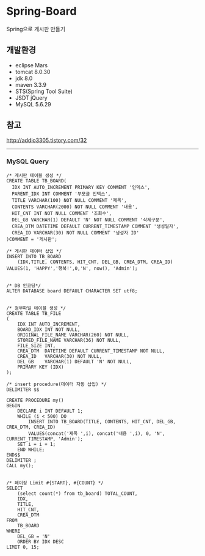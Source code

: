 # Spring-Board
Spring으로 게시판 만들기

## 개발환경

* eclipse Mars
* tomcat 8.0.30
* jdk 8.0
* maven 3.3.9
* STS(Spring Tool Suite)
* JSDT jQuery
* MySQL 5.6.29

## 참고

http://addio3305.tistory.com/32



***
### MySQL Query
    /* 게시판 테이블 생성 */
    CREATE TABLE TB_BOARD(
      IDX INT AUTO_INCREMENT PRIMARY KEY COMMENT '인덱스',
      PARENT_IDX INT COMMENT '부모글 인덱스',
      TITLE VARCHAR(100) NOT NULL COMMENT '제목',
      CONTENTS VARCHAR(2000) NOT NULL COMMENT '내용',
      HIT_CNT INT NOT NULL COMMENT '조회수',
      DEL_GB VARCHAR(1) DEFAULT 'N' NOT NULL COMMENT '삭제구분',
      CREA_DTM DATETIME DEFAULT CURRENT_TIMESTAMP COMMENT '생성일자',
      CREA_ID VARCHAR(30) NOT NULL COMMENT '생성자 ID'
    )COMMENT = '게시판';

    /* 게시판 데이터 삽입 */
    INSERT INTO TB_BOARD
        (IDX,TITLE, CONTENTS, HIT_CNT, DEL_GB, CREA_DTM, CREA_ID)
    VALUES(1, 'HAPPY','행복!',0,'N', now(), 'Admin');


    /* DB 인코딩*/
    ALTER DATABASE board DEFAULT CHARACTER SET utf8;
  
    
    /* 첨부파일 테이블 생성 */ 
    CREATE TABLE TB_FILE
    (
        IDX INT AUTO_INCREMENT,
        BOARD_IDX INT NOT NULL,
        ORIGINAL_FILE_NAME VARCHAR(260) NOT NULL,
        STORED_FILE_NAME VARCHAR(36) NOT NULL,
        FILE_SIZE INT,
        CREA_DTM  DATETIME DEFAULT CURRENT_TIMESTAMP NOT NULL,
        CREA_ID   VARCHAR(30) NOT NULL,
        DEL_GB    VARCHAR(1) DEFAULT 'N' NOT NULL,
        PRIMARY KEY (IDX)
    );
    
    /* insert procedure(데이터 자동 삽입) */
    DELIMITER $$

    CREATE PROCEDURE my()
    BEGIN
        DECLARE i INT DEFAULT 1;
        WHILE (i < 500) DO
            INSERT INTO TB_BOARD(TITLE, CONTENTS, HIT_CNT, DEL_GB, CREA_DTM, CREA_ID) 
            VALUES(concat('제목 ',i), concat('내용 ',i), 0, 'N', CURRENT_TIMESTAMP, 'Admin');
	    SET i = i + 1;
        END WHILE;
    END$$
    DELIMITER ;
    CALL my();


    /* 페이징 Limit #{START}, #{COUNT} */
    SELECT
	    (select count(*) from tb_board) TOTAL_COUNT,
	    IDX,
	    TITLE,
	    HIT_CNT,
	    CREA_DTM    
    FROM
	    TB_BOARD
    WHERE
  	    DEL_GB = 'N'    
	    ORDER BY IDX DESC
    LIMIT 0, 15;
